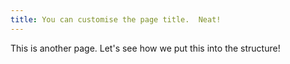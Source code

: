 ```yaml
---
title: You can customise the page title.  Neat!
---
```

This is another page.  Let's see how we put this into the structure!
